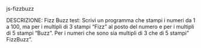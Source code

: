 js-fizzbuzz

DESCRIZIONE:
Fizz Buzz test:
 Scrivi un programma che stampi i numeri da 1 a 100, 
ma per i multipli di 3 stampi “Fizz” al posto del numero 
e per i multipli di 5 stampi “Buzz”. 
Per i numeri che sono sia multipli di 3 che di 5 stampi” FizzBuzz”.